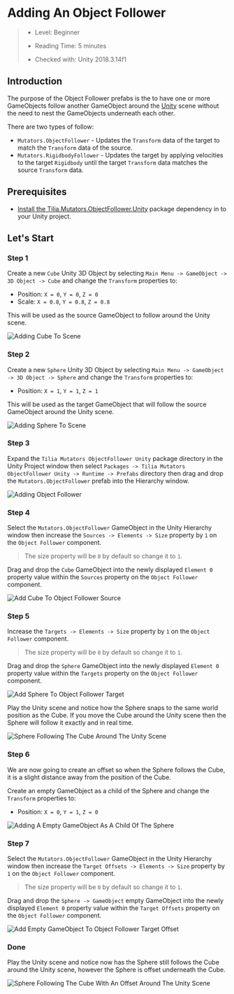 # Adding An Object Follower

> * Level: Beginner
>
> * Reading Time: 5 minutes
>
> * Checked with: Unity 2018.3.14f1

## Introduction

The purpose of the Object Follower prefabs is the to have one or more GameObjects follow another GameObject around the [Unity] scene without the need to nest the GameObjects underneath each other.

There are two types of follow:

* `Mutators.ObjectFollower` - Updates the `Transform` data of the target to match the `Transform` data of the source.
* `Mutators.RigidbodyFollower` - Updates the target by applying velocities to the target `Rigidbody` until the target `Transform` data matches the source `Transform` data.

## Prerequisites

* [Install the Tilia.Mutators.ObjectFollower.Unity] package dependency in to your Unity project.

## Let's Start

### Step 1

Create a new `Cube` Unity 3D Object by selecting `Main Menu -> GameObject -> 3D Object -> Cube` and change the `Transform` properties to:

* Position: `X = 0`, `Y = 0`, `Z = 0`
* Scale: `X = 0.8`, `Y = 0.8`, `Z = 0.8`

This will be used as the source GameObject to follow around the Unity scene.

![Adding Cube To Scene](assets/images/AddingCubeToScene.png)

### Step 2

Create a new `Sphere` Unity 3D Object by selecting `Main Menu -> GameObject -> 3D Object -> Sphere` and change the `Transform` properties to:

* Position: `X = 1`, `Y = 1`, `Z = 1`

This will be used as the target GameObject that will follow the source GameObject around the Unity scene.

![Adding Sphere To Scene](assets/images/AddingSphereToScene.png)

### Step 3

Expand the `Tilia Mutators ObjectFollower Unity` package directory in the Unity Project window then select `Packages -> Tilia Mutators ObjectFollower Unity -> Runtime -> Prefabs` directory then drag and drop the `Mutators.ObjectFollower` prefab into the Hierarchy window.

![Adding Object Follower](assets/images/AddingObjectFollower.png)

### Step 4

Select the `Mutators.ObjectFollower` GameObject in the Unity Hierarchy window then increase the `Sources -> Elements -> Size` property by `1` on the `Object Follower` component.

> The size property will be `0` by default so change it to `1`.

Drag and drop the `Cube` GameObject into the newly displayed `Element 0` property value within the `Sources` property on the `Object Follower` component.

![Add Cube To Object Follower Source](assets/images/AddCubeToObjectFollowerSource.png)

### Step 5

Increase the `Targets -> Elements -> Size` property by `1` on the `Object Follower` component.

> The size property will be `0` by default so change it to `1`.

Drag and drop the `Sphere` GameObject into the newly displayed `Element 0` property value within the `Targets` property on the `Object Follower` component.

![Add Sphere To Object Follower Target](assets/images/AddSphereToObjectFollowerTarget.png)

Play the Unity scene and notice how the Sphere snaps to the same world position as the Cube. If you move the Cube around the Unity scene then the Sphere will follow it exactly and in real time.

![Sphere Following The Cube Around The Unity Scene](assets/images/SphereFollowingTheCubeAroundTheUnityScene.png)

### Step 6

We are now going to create an offset so when the Sphere follows the Cube, it is a slight distance away from the position of the Cube.

Create an empty GameObject as a child of the Sphere and change the `Transform` properties to:

* Position: `X = 0`, `Y = 1`, `Z = 0`

![Adding A Empty GameObject As A Child Of The Sphere](assets/images/AddingAEmptyGameObjectAsAChildOfTheSphere.png)

### Step 7

Select the `Mutators.ObjectFollower` GameObject in the Unity Hierarchy window then increase the `Target Offsets -> Elements -> Size` property by `1` on the `Object Follower` component.

> The size property will be `0` by default so change it to `1`.

Drag and drop the `Sphere -> GameObject` empty GameObject into the newly displayed `Element 0` property value within the `Target Offsets` property on the `Object Follower` component.

![Add Empty GameObject To Object Follower Target Offset](assets/images/AddEmptyGameObjectToObjectFollowerTargetOffset.png)

### Done

Play the Unity scene and notice now has the Sphere still follows the Cube around the Unity scene, however the Sphere is offset underneath the Cube.

![Sphere Following The Cube With An Offset Around The Unity Scene](assets/images/SphereFollowingTheCubeWithAnOffsetAroundTheUnityScene.png)

[Unity]: https://unity3d.com/
[Install the Tilia.Mutators.ObjectFollower.Unity]: ../Installation/README.md